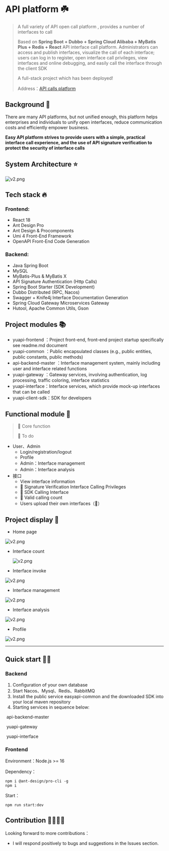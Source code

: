 # API platform ☘️

> A full variety of API open call platform , provides a number of interfaces to call
>
> Based on **Spring Boot + Dubbo + Spring Cloud Alibaba + MyBatis Plus + Redis + React** API interface  call platform. Administrators can access and publish interfaces, visualize the call of each interface; users can log in to register, open interface call privileges, view interfaces and online debugging, and easily call the interface through the client SDK
>
> A full-stack project which has been deployed!
>
> Address：[API calls platform](http://49.232.228.46/)




## Background  📖

There are many API platforms, but not unified enough, this platform helps enterprises and individuals to unify open interfaces, reduce communication costs and efficiently empower business.

**Easy API platform strives to provide users with a simple, practical interface call experience, and the use of API signature verification to protect the security of interface calls**



## System Architecture  ⭐



<img src="images/ar.png" alt="v2.png" style="zoom:100%;" />





## Tech stack 🔥

### Frontend:

- React 18
- Ant Design Pro
- Ant Design & Procomponents 
- Umi 4 Front-End Framework
- OpenAPI Front-End Code Generation



### Backend:

- Java Spring Boot
- MySQL
- MyBatis-Plus & MyBatis X 
- API Signature Authentication (Http Calls)
- Spring Boot Starter (SDK Development)
- Dubbo Distributed (RPC, Nacos)
- Swagger + Knife4j Interface Documentation Generation
- Spring Cloud Gateway Microservices Gateway
- Hutool, Apache Common Utils, Gson



## Project modules 📚

- yuapi-frontend ：Project front-end, front-end project startup specifically see readme.md document
- yuapi-common ：Public encapsulated classes (e.g., public entities, public constants, public methods)
- api-backend-master ：Interface management system, mainly including user and interface related functions
- yuapi-gateway ：Gateway services, involving authentication, log processing, traffic coloring, interface statistics
- yuapi-interface：Interface services, which provide mock-up interfaces that can be called
- yuapi-client-sdk：SDK for developers



## Functional module  🎊

> 🌟 Core function   
>
> 🚀 To do

- User、Admin
  - Login/registration/logout
  - Profile
  - Admin：Interface management
  - Admin：Interface analysis
- 接口
  - View interface information
  - 🌟 Signature Verification Interface Calling Privileges
  - 🌟 SDK Calling Interface
  - 🌟 Valid calling count
  - Users upload their own interfaces（🚀）
  



## Project display 🎰


- Home page

<img src="images/ho.png" alt="v2.png" style="zoom:100%;" />




- Interface count

  <img src="images/co.png" alt="v2.png" style="zoom:100%;" />

  



- Interface invoke

<img src="images/de.png" alt="v2.png" style="zoom:100%;" />




- Interface management

<img src="images/ma.png" alt="v2.png" style="zoom:100%;" />




- Interface analysis

<img src="images/an.png" alt="v2.png" style="zoom:100%;" />




- Profile

<img src="images/pr.png" alt="v2.png" style="zoom:100%;" />



---






## Quick start 🏃‍♂️

### Backend

1. Configuration of your own database
2. Start Nacos、Mysql、Redis、RabbitMQ
3. Install the public service easyapi-common and the downloaded SDK into your local maven repository
4. Starting services in sequence below:

​	api-backend-master

​	yuapi-gateway

​	yuapi-interface



### Frontend

Environment：Node.js >= 16

Dependency：

```
npm i @ant-design/pro-cli -g
npm i
```

Start：

```
npm run start:dev
```



## Contribution 👨‍👨‍👦‍👦

Looking forward to more contributions：

- I will respond positively to bugs and suggestions in the Issues section.



